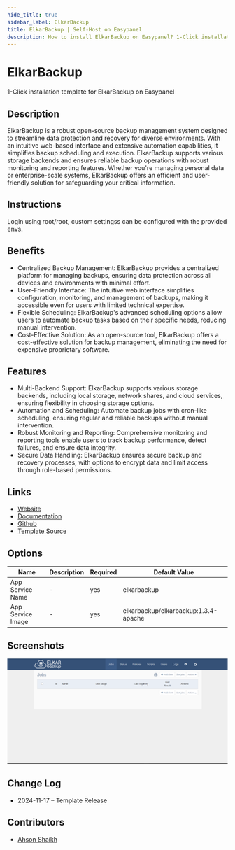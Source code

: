 ```yaml
---
hide_title: true
sidebar_label: ElkarBackup
title: ElkarBackup | Self-Host on Easypanel
description: How to install ElkarBackup on Easypanel? 1-Click installation template for ElkarBackup on Easypanel
---
```


<!-- generated -->

# ElkarBackup

1-Click installation template for ElkarBackup on Easypanel

## Description

ElkarBackup is a robust open-source backup management system designed to streamline data protection and recovery for diverse environments. With an intuitive web-based interface and extensive automation capabilities, it simplifies backup scheduling and execution. ElkarBackup supports various storage backends and ensures reliable backup operations with robust monitoring and reporting features. Whether you&#39;re managing personal data or enterprise-scale systems, ElkarBackup offers an efficient and user-friendly solution for safeguarding your critical information.

## Instructions

Login using root/root, custom settingss can be configured with the provided envs.

## Benefits

- Centralized Backup Management: ElkarBackup provides a centralized platform for managing backups, ensuring data protection across all devices and environments with minimal effort.
- User-Friendly Interface: The intuitive web interface simplifies configuration, monitoring, and management of backups, making it accessible even for users with limited technical expertise.
- Flexible Scheduling: ElkarBackup's advanced scheduling options allow users to automate backup tasks based on their specific needs, reducing manual intervention.
- Cost-Effective Solution: As an open-source tool, ElkarBackup offers a cost-effective solution for backup management, eliminating the need for expensive proprietary software.

## Features

- Multi-Backend Support: ElkarBackup supports various storage backends, including local storage, network shares, and cloud services, ensuring flexibility in choosing storage options.
- Automation and Scheduling: Automate backup jobs with cron-like scheduling, ensuring regular and reliable backups without manual intervention.
- Robust Monitoring and Reporting: Comprehensive monitoring and reporting tools enable users to track backup performance, detect failures, and ensure data integrity.
- Secure Data Handling: ElkarBackup ensures secure backup and recovery processes, with options to encrypt data and limit access through role-based permissions.

## Links

- [Website](https://elkarbackup.github.io)
- [Documentation](https://elkarbackup.github.io/elkarbackup/)
- [Github](https://github.com/elkarbackup/elkarbackup)
- [Template Source](https://github.com/easypanel-io/templates/tree/main/templates/elkarbackup)

## Options

Name | Description | Required | Default Value
-|-|-|-
App Service Name | - | yes | elkarbackup
App Service Image | - | yes | elkarbackup/elkarbackup:1.3.4-apache

## Screenshots

![ElkarBackup Screenshot](./assets/screenshot.png)

## Change Log

- 2024-11-17 – Template Release

## Contributors

- [Ahson Shaikh](https://github.com/Ahson-Shaikh)
